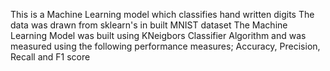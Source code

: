 This is a Machine Learning model which classifies hand written digits
The data was drawn from sklearn's in built MNIST dataset
The Machine Learning Model was built using KNeigbors Classifier Algorithm and was measured using the following performance measures;
Accuracy, Precision, Recall and F1 score
